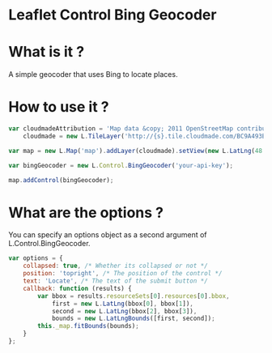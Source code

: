 Leaflet Control Bing Geocoder
=============================

# What is it ?
A simple geocoder that uses Bing to locate places.

# How to use it ?
```javascript
var cloudmadeAttribution = 'Map data &copy; 2011 OpenStreetMap contributors, Imagery &copy; 2011 CloudMade',
    cloudmade = new L.TileLayer('http://{s}.tile.cloudmade.com/BC9A493B41014CAABB98F0471D759707/997/256/{z}/{x}/{y}.png', {attribution: cloudmadeAttribution});

var map = new L.Map('map').addLayer(cloudmade).setView(new L.LatLng(48.5, 2.5), 15);

var bingGeocoder = new L.Control.BingGeocoder('your-api-key');

map.addControl(bingGeocoder);
```

# What are the options ?
You can specify an options object as a second argument of L.Control.BingGeocoder.
```javascript
var options = {
    collapsed: true, /* Whether its collapsed or not */
    position: 'topright', /* The position of the control */
    text: 'Locate', /* The text of the submit button */
    callback: function (results) {
        var bbox = results.resourceSets[0].resources[0].bbox,
            first = new L.LatLng(bbox[0], bbox[1]),
            second = new L.LatLng(bbox[2], bbox[3]),
            bounds = new L.LatLngBounds([first, second]);
        this._map.fitBounds(bounds);
    }
};
```